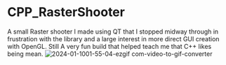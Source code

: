 # CPP_RasterShooter

A small Raster shooter I made using QT that I stopped midway through in frustration with the library and a large interest in more direct GUI creation with OpenGL. Still A very fun build that helped teach me that C++ likes being mean.
![2024-01-1001-55-04-ezgif com-video-to-gif-converter](https://github.com/Kingerthanu/CPP_RasterShooter/assets/76754592/2397c1ef-96b1-403c-bb3a-c83a1a75c816)
